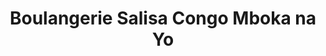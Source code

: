 ---
title: "Boulangerie Salisa Congo Mboka na Yo"
url: /kinshasa/boulangerie-salisa-congo-mboka-na-yo/
shop: Bäckerei
---